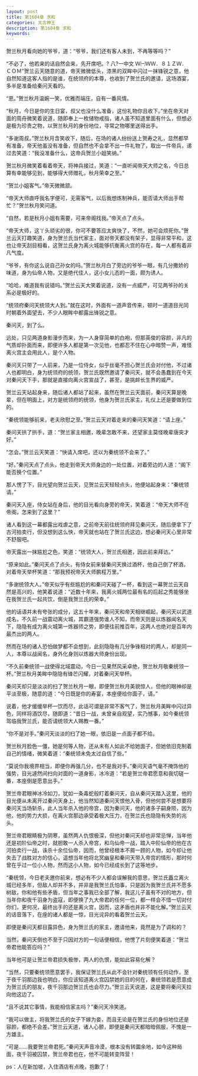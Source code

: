 ```yaml
---
layout: post
title: 第1604章 求和
categories: 太古神王
description: 第1604章 求和
keywords:
---
```


贺兰秋月看向她的爷爷，道：“爷爷，我们还有客人未到，不再等等吗？”

“不必了，他若来的话自然会来，先开席吧。? 八?一中文 Ｗ㈠ＷＷ．８１ＺＷ．ＣＯＭ”贺兰云天随意的道，帝天微微低头，漆黑的双眸中闪过一抹锋锐之意，他自然知道这客人指的是谁，在统领府的本尊，也收到了贺兰氏的邀请，这场酒宴，多半是准备给秦问天看的。

“恩。”贺兰秋月温婉一笑，优雅而端庄，自有一番风情。

“秋月，今日是你的生日宴，叔父也没什么准备，这份礼物你且收下。”坐在帝天对面的周舟微笑着说道，随即奉上一枚储物戒指，诸人虽不知道里面有什么，但想必是极为珍贵之物，以贺兰秋月的身份地位，寻常之物哪里送得出手。

“多谢周叔。”贺兰秋月含笑收下，随后，在场的诸人纷纷送上贺寿之礼，显然都早有准备，帝天他虽没有准备，但自然也不会拿不出一件礼物了，取出一件帝兵，递过去笑道：“我没准备什么，这帝兵贺兰小姐笑纳。”

贺兰秋月微笑着看着帝天，将神兵接过，笑道：“一直听闻帝天大师之名，今日总算有幸能够见到，能够得大师赠礼，秋月荣幸之至。”

“贺兰小姐客气。”帝天微微颔。

“帝天大师直呼我名字便可，无需客气，以后我想炼制神兵，能否请大师出手帮忙？”贺兰秋月笑问道。

“自然，若是秋月小姐有需要，可来帝阁找我。”帝天点了点头。

“帝天大师，这丫头顽劣的很，你可不要答应太爽快了，不然，她可会烦死你。”贺兰云天打趣笑道，身为贺兰氏当代家主，面对帝天都没有架子，显得非常平和，这也让帝天刮目相看，这贺兰氏身为离火城能够抗衡离火宫的存在，每一人都有着非凡气度。

“爷爷，有你这么说自己孙女的吗。”贺兰秋月白了旁边的爷爷一眼，有几分撒娇的味道，身为仙帝人物，又是绝代佳人，这小女儿态的一面，颇为诱人。

“哈哈，难道我有说错吗。”贺兰云天大笑着说道，没有一点威严，可见两爷孙的关系必是极好的。

“统领府秦问天统领大人到。”就在这时，外面有一道声音传来，顿时一道道目光同时朝着外面望去，不少人眼眸中都露出锋锐之意。

秦问天，到了么。

远处，只见两道身影漫步而来，为一人身穿简单的白袍，但那英俊的容颜，非凡的气质却扑面而来，即便许多人都是第一次见他，也都忍不住在心中暗赞一声，难怪离火宫主会用此人，是个人物。

秦问天只带了一人前来，乃是一位侍女，似乎丝毫不担心贺兰氏会对付他，不过诸人也都明白，身为统领府的统领，贺兰氏既然邀请了秦问天，就不会愚蠢到在今天对秦问天下手，那就是直接向离火宫宣战了，甚至，是挑衅长生界的威严。

贺兰云天站起身来，随后诸人都站了起来，虽然在贺兰云天面前，秦问天算是晚辈，但在明面上，对方是统领府的统领，他身为贺兰氏家主，礼仪上还是要做到位的。

“秦统领能够前来，老夫欣慰之至。”贺兰云天对着走来的秦问天笑道：“请上座。”

秦问天拱了拱手，道：“贺兰家主相邀，晚辈怎敢不来，还望家主莫怪晚辈唐突才好。”

“怎会。”贺兰云天笑道：“快请入席吧，还以为秦统领不会来了。”

“好。”秦问天点了点头，他走到帝天大师身边的一处位置，对着旁边的人道：“阁下能否换个位置。”

那人愣了下，目光望向贺兰云天，见贺兰云天轻轻点头，他便站起身来：“秦统领请。”

秦问天入座，侍女站在身后，他的目光看向身旁的帝天，笑着道：“帝天大师不在帝阁，怎来到了这里？”

诸人看到这一幕都露出戏虐之意，之前帝天前往统领府拜见秦问天，随后便拿下了古河拍卖行，但没想到这么快，帝天就也站在了贺兰氏这边，想必秦问天心里非常不舒服吧。

帝天露出一抹尴尬之色，笑道：“统领大人，贺兰氏相邀，因此前来拜访。”

“原来如此。”秦问天点了点头，有侍女前来替秦问天换过酒杯，他自己倒了杯酒，对着帝天举杯笑道：“那我预祝帝天大师鹏程万里。”

“多谢统领大人。”帝天似乎有些尴尬的和秦问天碰了一杯，看到这一幕贺兰云天自然是高兴的，他笑着说道：“近数十年来，我离火城两位最有名的后起之秀能够坐在我贺兰氏一起共饮，倒是我贺兰氏的荣幸。”

他的话语并未有夸张的成分，这五十年来，秦问天和帝天相继崛起，秦问天以武道成名，不久前一战震动离火城，其霸道强势谁人不知，而帝天则是以炼器闻名天下，隐隐有成为离火城第一炼器师之势，即便往前推百年，这两人也绝对是百年内最杰出的两人。

然而在场的诸人恐怕做梦都不会想到，此刻隐隐有几分争锋相对的两人，却是同一人，本尊以战闻名，身外化身则以炼器大师身份出现。

“不久前秦统领一战使得北域震动，今日一见果然风采卓绝，贺兰秋月敬秦统领一杯。”贺兰秋月美眸中隐隐有锋芒闪耀，对着秦问天举杯。

秦问天却只是淡淡的扫了贺兰秋月一眼，即便贺兰秋月美貌惊人，但他的眼神却是平淡至极，随意的道：“今日既是你的寿宴，本座便给你面子，请。”

说着，他才缓缓举杯一饮而尽，此话可谓是非常不客气了，贺兰秋月美眸中闪过异色，同样将酒饮尽，随即道：“昔日一战，未曾亲自观望，实乃憾事，如今秦统领驾临我贺兰氏，能否请统领大人赐教一番。”

“你不是对手。”秦问天淡淡的扫了她一眼，依旧是一点面子都不给。

贺兰秋月脸色一僵，她是何等人物，还从未有人如此不给她面子，但她依旧克制着自己的情绪，微笑着道：“秦统领未免太过自信了些。”

“莫说你我境界相当，即便你再强几分，也不是我对手。”秦问天语气毫不掩饰他的强势，目光遽然间扫向对面的一道身影，冰冷道：“若是贺兰帝君愿意和我切磋一番，本座倒是愿意出手。”

贺兰帝君眼神冰冷如刀，犹如一条毒蛇般盯着秦问天，自从秦问天踏入这里，他的目光便从未离开过秦问天身上，他当然知道秦问天恨他入骨，但他何尝不是想要将秦问天当场斩杀，此人当年杀入他的帝宫，因为秦问天，他的诸多子嗣身陨，因为他，他的势力大损，在离火宫那边承受着极大压力，在贺兰氏也隐隐有失势的兆头。

贺兰帝君眼睛极为阴寒，虽然两人仇恨极深，但他对秦问天却也非常忌惮，当年他还是初阶仙帝之时，就胆敢一人杀入帝宫，和乌仙帝一战，踏入中阶仙帝的他在古河拍卖行一战，诛杀十余位仙帝，因而，他曾经根本不屑一顾的人物，如今却让他失去了战胜对方的信心，遥想当年他将北冥幽皇和秦问天带入帝宫的情形，那时何曾在乎过一位小人物，然而这小人物，如今已经成长到了这等地步。

“秦统领，今日老夫邀你前来，想必有不少人都会误解我的意思，贺兰氏矗立离火城已经多年，但敌人却并不多，并非是我贺兰氏怕事，只是因为我贺兰氏并不愿多树敌，你和他有些矛盾，但当年之事我已全部了解，我这儿子虽有不对的地方，但当年你和夜千羽身为盗寇，即便换了九大帝君的任何一位，都一样会不惜一切对付你们，更何况，最终出手的还是离火宫，因而，这矛盾也并非不能化解。”贺兰云天的话音落下，在座的诸人都是一惊，目光诧异的看着贺兰云天。

即便是秦问天都目露异色，身为贺兰氏的家主，邀请他来，竟然是为了调和的？

当然，秦问天倒也不至于只因对方的一句话便相信，他愣了片刻便笑着道：“贺兰帝君他能答应吗？”

当年他可是让贺兰帝君损失极惨，两人的仇恨，能如此容易化解？

“当然，只要秦统领愿意罢手，我保证贺兰氏从此不会针对秦统领有任何动作，至于夜千羽那边我也明白，你应该知道离火宫囚禁她的目的何在，秦统领若是愿意成为贺兰氏的朋友，夜千羽那边贺兰氏也会尽力。”贺兰云天说道，这是要将秦问天拉向他这边了。

“且不说其它事情，我能相信家主吗？”秦问天冷笑道。

“我可以做主，将我贺兰氏的女子下嫁为妾，而且无论是在贺兰氏的身份地位还是容颜，都绝不会差。”贺兰云天道，诸人心颤，即便是秦问天都暗暗佩服，不愧是一方雄主。

“可是……我要贺兰帝君死。”秦问天声音冷漠，根本没有转圜余地，如今这种局面，夜千羽被囚禁，贺兰帝君也在，他不可能转变阵营！

ps：人在新加坡，入住酒店有点晚，抱歉了！
